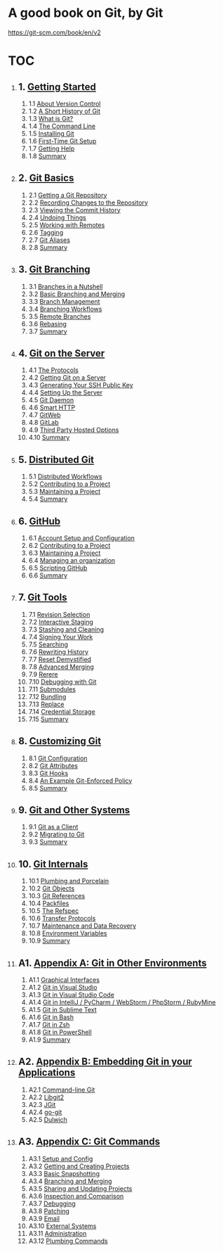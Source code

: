 # A good book on Git, by Git
https://git-scm.com/book/en/v2

# TOC
1.  ## 1. [Getting Started](https://git-scm.com/book/en/v2/Getting-Started-About-Version-Control)
    
    1.  1.1 [About Version Control](https://git-scm.com/book/en/v2/Getting-Started-About-Version-Control)
    2.  1.2 [A Short History of Git](https://git-scm.com/book/en/v2/Getting-Started-A-Short-History-of-Git)
    3.  1.3 [What is Git?](https://git-scm.com/book/en/v2/Getting-Started-What-is-Git%3F)
    4.  1.4 [The Command Line](https://git-scm.com/book/en/v2/Getting-Started-The-Command-Line)
    5.  1.5 [Installing Git](https://git-scm.com/book/en/v2/Getting-Started-Installing-Git)
    6.  1.6 [First-Time Git Setup](https://git-scm.com/book/en/v2/Getting-Started-First-Time-Git-Setup)
    7.  1.7 [Getting Help](https://git-scm.com/book/en/v2/Getting-Started-Getting-Help)
    8.  1.8 [Summary](https://git-scm.com/book/en/v2/Getting-Started-Summary)
2.  ## 2. [Git Basics](https://git-scm.com/book/en/v2/Git-Basics-Getting-a-Git-Repository)
    
    1.  2.1 [Getting a Git Repository](https://git-scm.com/book/en/v2/Git-Basics-Getting-a-Git-Repository)
    2.  2.2 [Recording Changes to the Repository](https://git-scm.com/book/en/v2/Git-Basics-Recording-Changes-to-the-Repository)
    3.  2.3 [Viewing the Commit History](https://git-scm.com/book/en/v2/Git-Basics-Viewing-the-Commit-History)
    4.  2.4 [Undoing Things](https://git-scm.com/book/en/v2/Git-Basics-Undoing-Things)
    5.  2.5 [Working with Remotes](https://git-scm.com/book/en/v2/Git-Basics-Working-with-Remotes)
    6.  2.6 [Tagging](https://git-scm.com/book/en/v2/Git-Basics-Tagging)
    7.  2.7 [Git Aliases](https://git-scm.com/book/en/v2/Git-Basics-Git-Aliases)
    8.  2.8 [Summary](https://git-scm.com/book/en/v2/Git-Basics-Summary)
3.  ## 3. [Git Branching](https://git-scm.com/book/en/v2/Git-Branching-Branches-in-a-Nutshell)
    
    1.  3.1 [Branches in a Nutshell](https://git-scm.com/book/en/v2/Git-Branching-Branches-in-a-Nutshell)
    2.  3.2 [Basic Branching and Merging](https://git-scm.com/book/en/v2/Git-Branching-Basic-Branching-and-Merging)
    3.  3.3 [Branch Management](https://git-scm.com/book/en/v2/Git-Branching-Branch-Management)
    4.  3.4 [Branching Workflows](https://git-scm.com/book/en/v2/Git-Branching-Branching-Workflows)
    5.  3.5 [Remote Branches](https://git-scm.com/book/en/v2/Git-Branching-Remote-Branches)
    6.  3.6 [Rebasing](https://git-scm.com/book/en/v2/Git-Branching-Rebasing)
    7.  3.7 [Summary](https://git-scm.com/book/en/v2/Git-Branching-Summary)
4.  ## 4. [Git on the Server](https://git-scm.com/book/en/v2/Git-on-the-Server-The-Protocols)
    
    1.  4.1 [The Protocols](https://git-scm.com/book/en/v2/Git-on-the-Server-The-Protocols)
    2.  4.2 [Getting Git on a Server](https://git-scm.com/book/en/v2/Git-on-the-Server-Getting-Git-on-a-Server)
    3.  4.3 [Generating Your SSH Public Key](https://git-scm.com/book/en/v2/Git-on-the-Server-Generating-Your-SSH-Public-Key)
    4.  4.4 [Setting Up the Server](https://git-scm.com/book/en/v2/Git-on-the-Server-Setting-Up-the-Server)
    5.  4.5 [Git Daemon](https://git-scm.com/book/en/v2/Git-on-the-Server-Git-Daemon)
    6.  4.6 [Smart HTTP](https://git-scm.com/book/en/v2/Git-on-the-Server-Smart-HTTP)
    7.  4.7 [GitWeb](https://git-scm.com/book/en/v2/Git-on-the-Server-GitWeb)
    8.  4.8 [GitLab](https://git-scm.com/book/en/v2/Git-on-the-Server-GitLab)
    9.  4.9 [Third Party Hosted Options](https://git-scm.com/book/en/v2/Git-on-the-Server-Third-Party-Hosted-Options)
    10. 4.10 [Summary](https://git-scm.com/book/en/v2/Git-on-the-Server-Summary)
5.  ## 5. [Distributed Git](https://git-scm.com/book/en/v2/Distributed-Git-Distributed-Workflows)
    
    1.  5.1 [Distributed Workflows](https://git-scm.com/book/en/v2/Distributed-Git-Distributed-Workflows)
    2.  5.2 [Contributing to a Project](https://git-scm.com/book/en/v2/Distributed-Git-Contributing-to-a-Project)
    3.  5.3 [Maintaining a Project](https://git-scm.com/book/en/v2/Distributed-Git-Maintaining-a-Project)
    4.  5.4 [Summary](https://git-scm.com/book/en/v2/Distributed-Git-Summary)
6.  ## 6. [GitHub](https://git-scm.com/book/en/v2/GitHub-Account-Setup-and-Configuration)
    
    1.  6.1 [Account Setup and Configuration](https://git-scm.com/book/en/v2/GitHub-Account-Setup-and-Configuration)
    2.  6.2 [Contributing to a Project](https://git-scm.com/book/en/v2/GitHub-Contributing-to-a-Project)
    3.  6.3 [Maintaining a Project](https://git-scm.com/book/en/v2/GitHub-Maintaining-a-Project)
    4.  6.4 [Managing an organization](https://git-scm.com/book/en/v2/GitHub-Managing-an-organization)
    5.  6.5 [Scripting GitHub](https://git-scm.com/book/en/v2/GitHub-Scripting-GitHub)
    6.  6.6 [Summary](https://git-scm.com/book/en/v2/GitHub-Summary)
7.  ## 7. [Git Tools](https://git-scm.com/book/en/v2/Git-Tools-Revision-Selection)
    
    1.  7.1 [Revision Selection](https://git-scm.com/book/en/v2/Git-Tools-Revision-Selection)
    2.  7.2 [Interactive Staging](https://git-scm.com/book/en/v2/Git-Tools-Interactive-Staging)
    3.  7.3 [Stashing and Cleaning](https://git-scm.com/book/en/v2/Git-Tools-Stashing-and-Cleaning)
    4.  7.4 [Signing Your Work](https://git-scm.com/book/en/v2/Git-Tools-Signing-Your-Work)
    5.  7.5 [Searching](https://git-scm.com/book/en/v2/Git-Tools-Searching)
    6.  7.6 [Rewriting History](https://git-scm.com/book/en/v2/Git-Tools-Rewriting-History)
    7.  7.7 [Reset Demystified](https://git-scm.com/book/en/v2/Git-Tools-Reset-Demystified)
    8.  7.8 [Advanced Merging](https://git-scm.com/book/en/v2/Git-Tools-Advanced-Merging)
    9.  7.9 [Rerere](https://git-scm.com/book/en/v2/Git-Tools-Rerere)
    10. 7.10 [Debugging with Git](https://git-scm.com/book/en/v2/Git-Tools-Debugging-with-Git)
    11. 7.11 [Submodules](https://git-scm.com/book/en/v2/Git-Tools-Submodules)
    12. 7.12 [Bundling](https://git-scm.com/book/en/v2/Git-Tools-Bundling)
    13. 7.13 [Replace](https://git-scm.com/book/en/v2/Git-Tools-Replace)
    14. 7.14 [Credential Storage](https://git-scm.com/book/en/v2/Git-Tools-Credential-Storage)
    15. 7.15 [Summary](https://git-scm.com/book/en/v2/Git-Tools-Summary)
8.  ## 8. [Customizing Git](https://git-scm.com/book/en/v2/Customizing-Git-Git-Configuration)
    
    1.  8.1 [Git Configuration](https://git-scm.com/book/en/v2/Customizing-Git-Git-Configuration)
    2.  8.2 [Git Attributes](https://git-scm.com/book/en/v2/Customizing-Git-Git-Attributes)
    3.  8.3 [Git Hooks](https://git-scm.com/book/en/v2/Customizing-Git-Git-Hooks)
    4.  8.4 [An Example Git-Enforced Policy](https://git-scm.com/book/en/v2/Customizing-Git-An-Example-Git-Enforced-Policy)
    5.  8.5 [Summary](https://git-scm.com/book/en/v2/Customizing-Git-Summary)
9.  ## 9. [Git and Other Systems](https://git-scm.com/book/en/v2/Git-and-Other-Systems-Git-as-a-Client)
    
    1.  9.1 [Git as a Client](https://git-scm.com/book/en/v2/Git-and-Other-Systems-Git-as-a-Client)
    2.  9.2 [Migrating to Git](https://git-scm.com/book/en/v2/Git-and-Other-Systems-Migrating-to-Git)
    3.  9.3 [Summary](https://git-scm.com/book/en/v2/Git-and-Other-Systems-Summary)
10. ## 10. [Git Internals](https://git-scm.com/book/en/v2/Git-Internals-Plumbing-and-Porcelain)
    
    1.  10.1 [Plumbing and Porcelain](https://git-scm.com/book/en/v2/Git-Internals-Plumbing-and-Porcelain)
    2.  10.2 [Git Objects](https://git-scm.com/book/en/v2/Git-Internals-Git-Objects)
    3.  10.3 [Git References](https://git-scm.com/book/en/v2/Git-Internals-Git-References)
    4.  10.4 [Packfiles](https://git-scm.com/book/en/v2/Git-Internals-Packfiles)
    5.  10.5 [The Refspec](https://git-scm.com/book/en/v2/Git-Internals-The-Refspec)
    6.  10.6 [Transfer Protocols](https://git-scm.com/book/en/v2/Git-Internals-Transfer-Protocols)
    7.  10.7 [Maintenance and Data Recovery](https://git-scm.com/book/en/v2/Git-Internals-Maintenance-and-Data-Recovery)
    8.  10.8 [Environment Variables](https://git-scm.com/book/en/v2/Git-Internals-Environment-Variables)
    9.  10.9 [Summary](https://git-scm.com/book/en/v2/Git-Internals-Summary)
11. ## A1. [Appendix A: Git in Other Environments](https://git-scm.com/book/en/v2/Appendix-A%3A-Git-in-Other-Environments-Graphical-Interfaces)
    
    1.  A1.1 [Graphical Interfaces](https://git-scm.com/book/en/v2/Appendix-A%3A-Git-in-Other-Environments-Graphical-Interfaces)
    2.  A1.2 [Git in Visual Studio](https://git-scm.com/book/en/v2/Appendix-A%3A-Git-in-Other-Environments-Git-in-Visual-Studio)
    3.  A1.3 [Git in Visual Studio Code](https://git-scm.com/book/en/v2/Appendix-A%3A-Git-in-Other-Environments-Git-in-Visual-Studio-Code)
    4.  A1.4 [Git in IntelliJ / PyCharm / WebStorm / PhpStorm / RubyMine](https://git-scm.com/book/en/v2/Appendix-A%3A-Git-in-Other-Environments-Git-in-IntelliJ-%2F-PyCharm-%2F-WebStorm-%2F-PhpStorm-%2F-RubyMine)
    5.  A1.5 [Git in Sublime Text](https://git-scm.com/book/en/v2/Appendix-A%3A-Git-in-Other-Environments-Git-in-Sublime-Text)
    6.  A1.6 [Git in Bash](https://git-scm.com/book/en/v2/Appendix-A%3A-Git-in-Other-Environments-Git-in-Bash)
    7.  A1.7 [Git in Zsh](https://git-scm.com/book/en/v2/Appendix-A%3A-Git-in-Other-Environments-Git-in-Zsh)
    8.  A1.8 [Git in PowerShell](https://git-scm.com/book/en/v2/Appendix-A%3A-Git-in-Other-Environments-Git-in-PowerShell)
    9.  A1.9 [Summary](https://git-scm.com/book/en/v2/Appendix-A%3A-Git-in-Other-Environments-Summary)
12. ## A2. [Appendix B: Embedding Git in your Applications](https://git-scm.com/book/en/v2/Appendix-B%3A-Embedding-Git-in-your-Applications-Command-line-Git)
    
    1.  A2.1 [Command-line Git](https://git-scm.com/book/en/v2/Appendix-B%3A-Embedding-Git-in-your-Applications-Command-line-Git)
    2.  A2.2 [Libgit2](https://git-scm.com/book/en/v2/Appendix-B%3A-Embedding-Git-in-your-Applications-Libgit2)
    3.  A2.3 [JGit](https://git-scm.com/book/en/v2/Appendix-B%3A-Embedding-Git-in-your-Applications-JGit)
    4.  A2.4 [go-git](https://git-scm.com/book/en/v2/Appendix-B%3A-Embedding-Git-in-your-Applications-go-git)
    5.  A2.5 [Dulwich](https://git-scm.com/book/en/v2/Appendix-B%3A-Embedding-Git-in-your-Applications-Dulwich)
13. ## A3. [Appendix C: Git Commands](https://git-scm.com/book/en/v2/Appendix-C%3A-Git-Commands-Setup-and-Config)
    
    1.  A3.1 [Setup and Config](https://git-scm.com/book/en/v2/Appendix-C%3A-Git-Commands-Setup-and-Config)
    2.  A3.2 [Getting and Creating Projects](https://git-scm.com/book/en/v2/Appendix-C%3A-Git-Commands-Getting-and-Creating-Projects)
    3.  A3.3 [Basic Snapshotting](https://git-scm.com/book/en/v2/Appendix-C%3A-Git-Commands-Basic-Snapshotting)
    4.  A3.4 [Branching and Merging](https://git-scm.com/book/en/v2/Appendix-C%3A-Git-Commands-Branching-and-Merging)
    5.  A3.5 [Sharing and Updating Projects](https://git-scm.com/book/en/v2/Appendix-C%3A-Git-Commands-Sharing-and-Updating-Projects)
    6.  A3.6 [Inspection and Comparison](https://git-scm.com/book/en/v2/Appendix-C%3A-Git-Commands-Inspection-and-Comparison)
    7.  A3.7 [Debugging](https://git-scm.com/book/en/v2/Appendix-C%3A-Git-Commands-Debugging)
    8.  A3.8 [Patching](https://git-scm.com/book/en/v2/Appendix-C%3A-Git-Commands-Patching)
    9.  A3.9 [Email](https://git-scm.com/book/en/v2/Appendix-C%3A-Git-Commands-Email)
    10. A3.10 [External Systems](https://git-scm.com/book/en/v2/Appendix-C%3A-Git-Commands-External-Systems)
    11. A3.11 [Administration](https://git-scm.com/book/en/v2/Appendix-C%3A-Git-Commands-Administration)
    12. A3.12 [Plumbing Commands](https://git-scm.com/book/en/v2/Appendix-C%3A-Git-Commands-Plumbing-Commands)